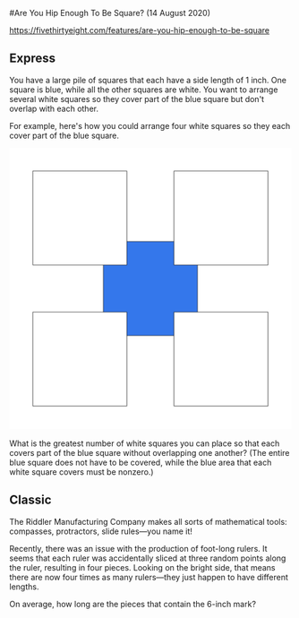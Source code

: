 #Are You Hip Enough To Be Square? (14 August 2020)

https://fivethirtyeight.com/features/are-you-hip-enough-to-be-square

## Express

You have a large pile of squares that each have a side length of 1 inch.
One square is blue, while all the other squares are white.
You want to arrange several white squares so they cover part of the blue square but don't overlap with each other.

For example, here's how you could arrange four white squares so they each cover part of the blue square.

![squares](https://github.com/kennethaw88/Riddler/blob/master/2020-08-14/squares.png)

What is the greatest number of white squares you can place so that each covers part of the blue square without overlapping one another?
(The entire blue square does not have to be covered, while the blue area that each white square covers must be nonzero.)

## Classic

The Riddler Manufacturing Company makes all sorts of mathematical tools: compasses, protractors, slide rules—you name it!

Recently, there was an issue with the production of foot-long rulers.
It seems that each ruler was accidentally sliced at three random points along the ruler, resulting in four pieces.
Looking on the bright side, that means there are now four times as many rulers—they just happen to have different lengths.

On average, how long are the pieces that contain the 6-inch mark?
